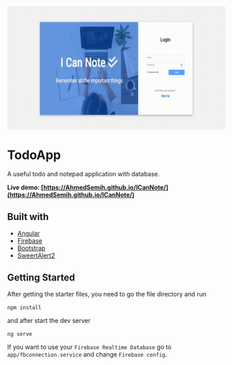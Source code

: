 ![ICanNote](./src/assets/ICN.gif)

# TodoApp

A useful todo and notepad application with database.

**Live demo: [https://AhmedSemih.github.io/ICanNote/](https://AhmedSemih.github.io/ICanNote/)**

## Built with

- [Angular](https://angular.io/)
- [Firebase](https://firebase.google.com/)
- [Bootstrap](https://getbootstrap.com/)
- [SweertAlert2](https://sweetalert2.github.io/)

## Getting Started

After getting the starter files, you need to go the file directory and run

```
npm install
```

and after start the dev server

```
ng serve
```

If you want to use your `Firebase Realtime Database` go to `app/fbconnection.service` and change `Firebase config`.
